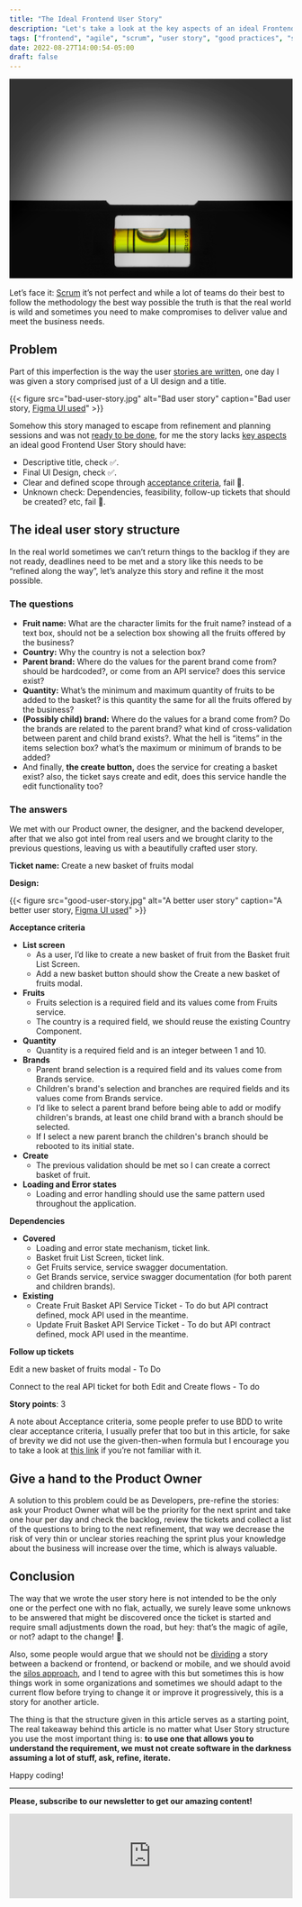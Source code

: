 ```yaml
---
title: "The Ideal Frontend User Story"
description: "Let's take a look at the key aspects of an ideal Frontend User Story"
tags: ["frontend", "agile", "scrum", "user story", "good practices", "software design", "product design", "software development", "Software engineering"]
date: 2022-08-27T14:00:54-05:00
draft: false
---
```


![Alt text](hero.jpg "Image by https://unsplash.com/es/fotos/zfVIh4cX_4c")

Let’s face it: [Scrum](https://www.atlassian.com/agile/scrum) it’s not perfect and while a lot of teams do their best to follow the methodology the best way possible the truth is that the real world is wild and sometimes you need to make compromises to deliver value and meet the business needs.


## Problem

Part of this imperfection is the way the user [stories are written](https://www.romanpichler.com/blog/10-tips-writing-good-user-stories/amp/), one day I was given a story comprised just of a UI design and a title.


{{< figure
    src="bad-user-story.jpg"
    alt="Bad user story"
    caption="Bad user story, [Figma UI used](https://www.figma.com/community/file/977478106519286104)"
    >}}



Somehow this story managed to escape from refinement and planning sessions and was not [ready to be done](https://www.scruminc.com/definition-of-ready/), for me the story lacks [key aspects](https://frontend.turing.edu/lessons/module-3/user-stories.html) an ideal good Frontend User Story should have:

* Descriptive title, check ✅.
* Final UI Design, check ✅.
* Clear and defined scope through [acceptance criteria](https://www.mobindustry.net/blog/how-to-write-acceptance-criteria-examples-and-best-practices/), fail 🔴.
* Unknown check: Dependencies, feasibility, follow-up tickets that should be created? etc, fail 🔴.


## The ideal user story structure

In the real world sometimes we can’t return things to the backlog if they are not ready, deadlines need to be met and a story like this needs to be “refined along the way”, let’s analyze this story and refine it the most possible.


### The questions

* **Fruit name:** What are the character limits for the fruit name? instead of a text box, should not be a selection box showing all the fruits offered by the business?
* **Country:** Why the country is not a selection box?
* **Parent brand:** Where do the values for the parent brand come from? should be hardcoded?, or come from an API service? does this service exist?
* **Quantity:** What’s the minimum and maximum quantity of fruits to be added to the basket? is this quantity the same for all the fruits offered by the business?
* **(Possibly child) brand:** Where do the values for a brand come from? Do the brands are related to the parent brand? what kind of cross-validation between parent and child brand exists?. What the hell is “items” in the items selection box? what’s the maximum or minimum of brands to be added?
* And finally, **the create button,** does the service for creating a basket exist? also, the ticket says create and edit, does this service handle the edit functionality too?

### The answers

We met with our Product owner, the designer, and the backend developer, after that we also got intel from real users and we brought clarity to the previous questions, leaving us with a beautifully crafted user story.

**Ticket name:** Create a new basket of fruits modal

**Design:**

{{< figure
    src="good-user-story.jpg"
    alt="A better user story"
    caption="A better user story, [Figma UI used](https://www.figma.com/community/file/977478106519286104)"
    >}}

**Acceptance criteria**



* **List screen**
    * As a user, I’d like to create a new basket of fruit from the Basket fruit List Screen.
    * Add a new basket button should show the Create a new basket of fruits modal.
* **Fruits**
    * Fruits selection is a required field and its values come from Fruits service.
    * The country is a required field, we should reuse the existing Country Component.
* **Quantity**
    * Quantity is a required field and is an integer between 1 and 10.
* **Brands**
    * Parent brand selection is a required field and its values come from Brands service.
    * Children's brand's selection and branches are required fields and its values come from Brands service.
    * I’d like to select a parent brand before being able to add or modify children's brands, at least one child brand with a branch should be selected.
    * If I select a new parent branch the children's branch should be rebooted to its initial state.
* **Create**
    * The previous validation should be met so I can create a correct basket of fruit.
* **Loading and Error states**
    * Loading and error handling should use the same pattern used throughout the application.

**Dependencies**



* **Covered**
    * Loading and error state mechanism, ticket link.
    * Basket fruit List Screen, ticket link.
    * Get Fruits service, service swagger documentation.
    * Get Brands service, service swagger documentation (for both parent and children brands).
* **Existing**
    * Create Fruit Basket API Service Ticket -  To do but API contract defined, mock API used in the meantime.
    * Update Fruit Basket API Service Ticket -  To do but API contract defined, mock API used in the meantime.

**Follow up tickets**

Edit a new basket of fruits modal - To Do

Connect to the real API ticket for both Edit and Create flows - To do

**Story points**: 3

A note about Acceptance criteria, some people prefer to use BDD to write clear acceptance criteria, I usually prefer that too but in this article, for sake of brevity we did not use the given-then-when formula but I encourage you to take a look at [this link](https://revelry.co/insights/development/behavior-driven-development-bdd/) if you’re not familiar with it.


## Give a hand to the Product Owner

A solution to this problem could be as Developers, pre-refine the stories: ask your Product Owner what will be the priority for the next sprint and take one hour per day and check the backlog, review the tickets and collect a list of the questions to bring to the next refinement, that way we decrease the risk of very thin or unclear stories reaching the sprint plus your knowledge about the business will increase over the time, which is always valuable.


## Conclusion

The way that we wrote the user story here is not intended to be the only one or the perfect one with no flak, actually, we surely leave some unknows to be answered that might be discovered once the ticket is started and require small adjustments down the road, but hey: that’s the magic of agile, or not? adapt to the change! 🙈.

Also, some people would argue that we should not be [dividing](https://www.mountaingoatsoftware.com/blog/video-training-how-to-split-user-stories) a story between a backend or frontend, or backend or mobile, and we should avoid the [silos approach](https://pm.stackexchange.com/a/26421), and I tend to agree with this but sometimes this is how things work in some organizations and sometimes we should adapt to the current flow before trying to change it or improve it progressively, this is a story for another article.

The thing is that the structure given in this article serves as a starting point, The real takeaway behind this article is no matter what User Story structure you use the most important thing is: **to use one that allows you to understand the requirement, we must not create software in the darkness assuming a lot of stuff, ask, refine, iterate.**

Happy coding!

---

**Please, subscribe to our newsletter to get our amazing content!** 
<br />
<iframe src="https://embeds.beehiiv.com/a73a7bea-7c89-48e9-bf8d-65554157c3d4?slim=true" data-test-id="beehiiv-embed" frameborder="0" scrolling="no" style="margin: 0; border-radius: 0px !important; background-color: transparent;" width="100%"></iframe>